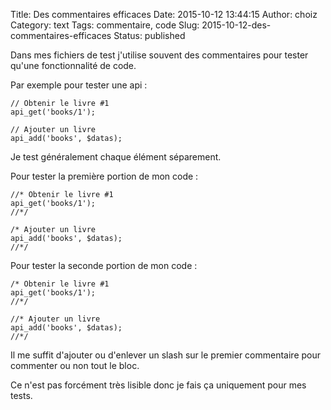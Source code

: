 Title: Des commentaires efficaces
Date: 2015-10-12 13:44:15
Author: choiz
Category: text
Tags: commentaire, code
Slug: 2015-10-12-des-commentaires-efficaces
Status: published

Dans mes fichiers de test j'utilise souvent des commentaires pour tester
qu'une fonctionnalité de code.

Par exemple pour tester une api :

```
// Obtenir le livre #1
api_get('books/1');

// Ajouter un livre
api_add('books', $datas);
```

Je test généralement chaque élément séparement.

Pour tester la première portion de mon code :

```
//* Obtenir le livre #1
api_get('books/1');
//*/

/* Ajouter un livre
api_add('books', $datas);
//*/
```

Pour tester la seconde portion de mon code :

```
/* Obtenir le livre #1
api_get('books/1');
//*/

//* Ajouter un livre
api_add('books', $datas);
//*/
```

Il me suffit d'ajouter ou d'enlever un slash sur le premier commentaire
pour commenter ou non tout le bloc.

Ce n'est pas forcément très lisible donc je fais ça uniquement pour mes
tests.
